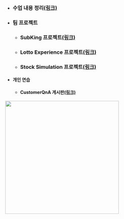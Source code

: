 - ### 수업 내용 정리[(링크)](https://github.com/LeeKangHo1/My-Java-study)

- ### 팀 프로젝트
	- ### SubKing 프로젝트[(링크)](https://github.com/LeeKangHo1/SUBKINGproject)
	- ### Lotto Experience 프로젝트[(링크)](https://github.com/LeeKangHo1/lottoTeam3)
	- ### Stock Simulation 프로젝트[(링크)](https://github.com/LeeKangHo1/Magnificent_Architects)

- #### 개인 연습
	- #### CustomerQnA 게시판[(링크)](https://github.com/LeeKangHo1/CustomerQnA)
 <a href="https://github.com/LeeKangHo1">
  <img src="https://github-readme-stats.vercel.app/api?username=LeeKangHo1" width="360"/>
 </a>

